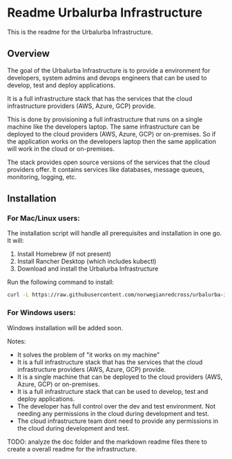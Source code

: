 # Readme Urbalurba Infrastructure

This is the readme for the Urbalurba Infrastructure.

## Overview

The goal of the Urbalurba Infrastructure is to provide a environment for developers, system admins and devops engineers that can be used to develop, test and deploy applications.

It is a full infrastructure stack that has the services that the cloud infrastructure providers (AWS, Azure, GCP) provide.

This is done by provisioning a full infrastructure that runs on a single machine like the developers laptop. The same infrastructure can be deployed to the cloud providers (AWS, Azure, GCP) or on-premises. So if the application works on the developers laptop then the same application will work in the cloud or on-premises.

The stack provides open source versions of the services that the cloud providers offer. It contains services like databases, message queues, monitoring, logging, etc. 

## Installation

### For Mac/Linux users:
The installation script will handle all prerequisites and installation in one go. It will:
1. Install Homebrew (if not present)
2. Install Rancher Desktop (which includes kubectl)
3. Download and install the Urbalurba Infrastructure

Run the following command to install:
```bash
curl -L https://raw.githubusercontent.com/norwegianredcross/urbalurba-infrastructure/main/update-urbalurba-infra.sh -o update-urbalurba-infra.sh && chmod +x update-urbalurba-infra.sh && ./update-urbalurba-infra.sh
```

### For Windows users:
Windows installation will be added soon.

Notes:

- It solves the problem of "it works on my machine" 
- It is a full infrastructure stack that has the services that the cloud infrastructure providers (AWS, Azure, GCP) provide.
- It is a single machine that can be deployed to the cloud providers (AWS, Azure, GCP) or on-premises.
- It is a full infrastructure stack that can be used to develop, test and deploy applications.
- The developer has full control over the dev and test environment. Not needing any permissions in the cloud during development and test.
- The cloud infrastructure team dont need to provide any permissions in the cloud during development and test.

TODO: analyze  the doc folder and the markdown readme files there to create a overall readme for the infrastructure.
